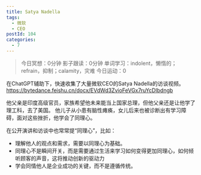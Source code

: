 ```yaml
---
title: Satya Nadella
tags:
  - 微软
  - CEO
postId: 104
categories:
  - 7
---
```


> 今日冥想：0分钟
> 影子跟读：0分钟
> 单词学习：indolent，懒惰的；refrain，抑制；calamity，灾难
> 今日运动：0

在ChatGPT辅助下，快速收集了大量微软CEO的Satya Nadella的访谈视频。
https://bytedance.feishu.cn/docx/EVdWd3ZvioFeVGx7ruYcDIbdngb

他父亲是印度高级官员，家族希望他未来能当上国家总理，但他父亲还是让他学了理工科，去了美国。
他儿子从小患有脑性瘫痪，女儿后来也被诊断出有学习障碍，面对这些挫折，他学会了同理心。

在公开演讲和访谈中也常常提“同理心”，比如：
- 理解他人的观点和需求，需要以同理心为基础。
- 同理心不是瞬间开关，而是需要通过生活来学习如何变得更加同理心，如何倾听顾客的声音，这将推动创新的驱动力
- 学会同情他人是企业成功的关键，而不是遵循传统。





